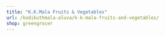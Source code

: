 ```yaml
---
title: "K.K.Mala Fruits & Vegetables"
url: /kodikuthmala-aluva/k-k-mala-fruits-and-vegetables/
shop: greengrocer
---
```

